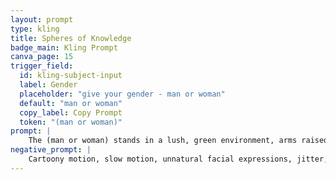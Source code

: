 ```yaml
---
layout: prompt
type: kling
title: Spheres of Knowledge
badge_main: Kling Prompt
canva_page: 15
trigger_field:
  id: kling-subject-input
  label: Gender
  placeholder: "give your gender - man or woman"
  default: "man or woman"
  copy_label: Copy Prompt
  token: "(man or woman)"
prompt: |
    The (man or woman) stands in a lush, green environment, arms raised with open hands as three glowing magenta energy spheres hover above him. The orbs begin to pulse with intense light and oscillate in place, emitting soft electrical ripples that shimmer through the air. Suddenly, the lowest orb spirals downward, spinning rapidly while releasing tendrils of light that wrap around his fingertips with natural and realistic motion. As the light connects with his hands, his eyes widen and his mouth opens in a joyful, astonished expression. The second orb splits into smaller fragments, which orbit around his upper body in synchronized loops, glowing and leaving trails of magenta particles behind. The man subtly shifts his stance and leans back slightly, overwhelmed by the visual spectacle unfolding in front of him. The third orb rapidly expands, forming a holographic alien glyph mid-air that rotates slowly while casting light patterns on the surrounding foliage and his skin. The man begins to softly move his hands as if controlling the glyph's motion, sparks reacting fluidly to each gesture. Natural and realistic motion.
negative_prompt: |
    Cartoony motion, slow motion, unnatural facial expressions, jitter, frame warping, unrealistic particle behavior, broken limb movement, sudden light flicker, unnatural physics, rigid hand animation, glitchy overlay effects, splits, static expressions, repeated loops, flickering glow trails, floating debris that doesn't react to motion
---
```

